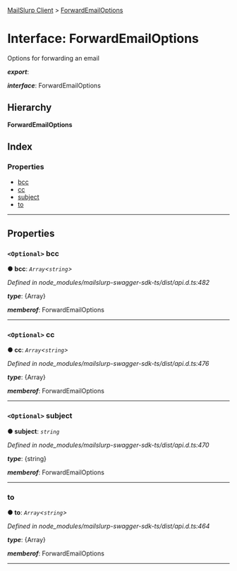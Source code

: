 [MailSlurp Client](../README.md) > [ForwardEmailOptions](../interfaces/forwardemailoptions.md)

# Interface: ForwardEmailOptions

Options for forwarding an email

*__export__*: 

*__interface__*: ForwardEmailOptions

## Hierarchy

**ForwardEmailOptions**

## Index

### Properties

* [bcc](forwardemailoptions.md#bcc)
* [cc](forwardemailoptions.md#cc)
* [subject](forwardemailoptions.md#subject)
* [to](forwardemailoptions.md#to)

---

## Properties

<a id="bcc"></a>

### `<Optional>` bcc

**● bcc**: *`Array`<`string`>*

*Defined in node_modules/mailslurp-swagger-sdk-ts/dist/api.d.ts:482*

*__type__*: {Array}

*__memberof__*: ForwardEmailOptions

___
<a id="cc"></a>

### `<Optional>` cc

**● cc**: *`Array`<`string`>*

*Defined in node_modules/mailslurp-swagger-sdk-ts/dist/api.d.ts:476*

*__type__*: {Array}

*__memberof__*: ForwardEmailOptions

___
<a id="subject"></a>

### `<Optional>` subject

**● subject**: *`string`*

*Defined in node_modules/mailslurp-swagger-sdk-ts/dist/api.d.ts:470*

*__type__*: {string}

*__memberof__*: ForwardEmailOptions

___
<a id="to"></a>

###  to

**● to**: *`Array`<`string`>*

*Defined in node_modules/mailslurp-swagger-sdk-ts/dist/api.d.ts:464*

*__type__*: {Array}

*__memberof__*: ForwardEmailOptions

___

